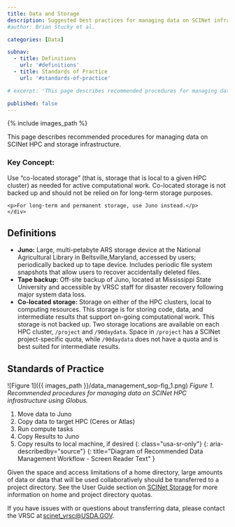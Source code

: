 ```yaml
---
title: Data and Storage
description: Suggested best practices for managing data on SCINet infrastructure
#author: Brian Stucky et al.

categories: [Data]

subnav:
  - title: Definitions
    url: '#definitions'
  - title: Standards of Practice
    url: '#standards-of-practice'

# excerpt: 'This page describes recommended procedures for managing data on SCINet HPC and storage infrastructure.  The key concept is to use “co-located storage” (that is, storage that is local to a given HPC cluster) as needed for active computational work. Co-located storage is not backed up and should not be relied on for long-term storage purposes.  For long-term and permanent storage, use Juno instead.'

published: false
---
```


{% include images_path %}


This page describes recommended procedures for managing data on SCINet HPC and storage infrastructure.

<div class="usa-summary-box" role="region" aria-labelledby="summary-box-key-information">
  <div class="usa-summary-box__body">
    <h3 class="usa-summary-box__heading" id="summary-box-key-information">
      Key Concept:
    </h3>
    <div class="usa-summary-box__text">
    <p>Use “co-located storage” (that is, storage that is local to a given HPC cluster) as needed for active computational work. Co-located storage is not backed up and should not be relied on for long-term storage purposes.</p>
    
    <p>For long-term and permanent storage, use Juno instead.</p>
    </div>
  </div>
</div>

<!--excerpt-->

## Definitions
* **Juno:** Large, multi-petabyte ARS storage device at the National Agricultural Library in Beltsville,Maryland, accessed by users; periodically backed up to tape device.  Includes periodic file system snapshots that allow users to recover accidentally deleted files.
* **Tape backup:** Off-site backup of Juno, located at Mississippi State University and accessible by VRSC staff for disaster recovery following major system data loss.
* **Co-located storage:** Storage on either of the HPC clusters, local to computing resources. This storage is for storing code, data, and intermediate results that support on-going computational work. This storage is not backed up. Two storage locations are available on each HPC cluster, `/project` and `/90daydata`. Space in `/project` has a SCINet project-specific quota, while `/90daydata` does not have a quota and is best suited for intermediate results.

## Standards of Practice

![Figure 1]({{ images_path }}/data_management_sop-fig_1.png)
*Figure 1. Recommended procedures for managing data on SCINet HPC infrastructure using Globus.*

1. Move data to Juno
1. Copy data to target HPC (Ceres or Atlas)
1. Run compute tasks
1. Copy Results to Juno
1. Copy results to local machine, if desired
{: class="usa-sr-only"}
{: aria-describedby="source"}
{: title="Diagram of Recommended Data Management Workflow - Screen Reader Text" }  



Given the space and access limitations of a home directory, large amounts of data or data that will be used collaboratively should be transferred to a project directory. See the User Guide section on [SCINet Storage](/guides/storage) for more information on home and project directory quotas.  


If you have issues with or questions about transferring data, please contact the VRSC at scinet_vrsc@USDA.GOV. 
